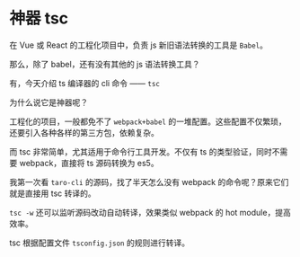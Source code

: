 # 神器 tsc

在 Vue 或 React 的工程化项目中，负责 js 新旧语法转换的工具是 `Babel`。

那么，除了 babel，还有没有其他的 js 语法转换工具？

有，今天介绍 ts 编译器的 cli 命令 —— `tsc`

为什么说它是神器呢？

工程化的项目，一般都免不了 `webpack+babel` 的一堆配置。这些配置不仅繁琐，还要引入各种各样的第三方包，依赖复杂。

而 tsc 非常简单，尤其适用于命令行工具开发。不仅有 ts 的类型验证，同时不需要 webpack，直接将 ts 源码转换为 es5。

我第一次看 `taro-cli` 的源码，找了半天怎么没有 webpack 的命令呢？原来它们就是直接用 tsc 转译的。

`tsc -w` 还可以监听源码改动自动转译，效果类似 webpack 的 hot module，提高效率。

tsc 根据配置文件 `tsconfig.json` 的规则进行转译。
